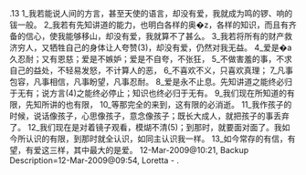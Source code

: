 .13 
1_我若能说人间的方言，甚至天使的语言，却没有爱，我就成为鸣的锣、响的钹一般。 2_我若有先知讲道的能力，也明白各样的奥�z，各样的知识，而且有齐备的信心，使我能够移山，却没有爱，我就算不了甚么。 3_我若将所有的财产救济穷人，又牺牲自己的身体让人夸赞(3)，却没有爱，仍然对我无益。 
4_爱是�a久忍耐；又有恩慈；爱是不嫉妒；爱是不自夸，不张狂， 5_不做害羞的事，不求自己的益处，不轻易发怒，不计算人的恶， 6_不喜欢不义，只喜欢真理； 7_凡事包容，凡事相信，凡事盼望，凡事忍耐。 
8_爱是永不止息。先知讲道之能终必归于无有；说方言(4)之能终必停止；知识也终必归于无有。 9_我们现在所知道的有限，先知所讲的也有限， 10_等那完全的来到，这有限的必消逝。 11_我作孩子的时候，说话像孩子，心思像孩子，意念像孩子；既长大成人，就把孩子的事丢弃了。 12_我们现在是对着镜子观看，模煳不清(5)；到那时，就要面对面了。我如今所认识的有限，到那时就全认识，如同主认识我一样。 
13_如今常存的有信，有望，有爱这三样，其中最大的是爱。 
12-Mar-2009@10:21, Backup Description=12-Mar-2009@09:54, Loretta - 
 .